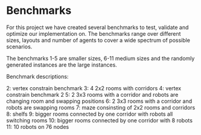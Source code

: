 # Benchmarks

For this project we have created several benchmarks to test, validate and optimize our implementation on.
The benchmarks range over different sizes, layouts and number of agents to cover a wide spectrum of possible scenarios.

The benchmarks 1-5 are smaller sizes, 6-11 medium sizes and the randomly generated instances are the large instances.

Benchmark descriptions:

2: vertex constrain benchmark
3: 4 2x2 rooms with corridors
4: vertex constrain benchmark 2
5: 2 3x3 rooms with a corridor and robots are changing room and swapping positions
6: 2 3x3 rooms with a corridor and robots are swapping rooms
7: maze consinsting of 2x2 rooms and corridors 
8: shelfs
9: bigger rooms connected by one corridor with robots all switching rooms
10: bigger rooms connected by one corridor with 8 robots
11: 10 robots on 76 nodes
